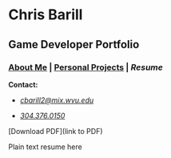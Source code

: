 # Chris Barill

## Game Developer Portfolio

### [About Me][] | [Personal Projects][] | _Resume_

__Contact:__

*  _<cbarill2@mix.wvu.edu>_

*  _[304.376.0150](tel:+13043760150)_

[About Me]: index.md "Read About Me"
[Personal Projects]: projects.md "View My Projects"
[Resume]: resume.md "View My Resume"

[Download PDF](link to PDF)

Plain text resume here